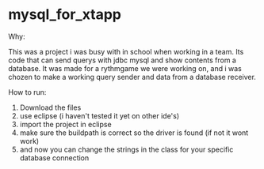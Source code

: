 # mysql_for_xtapp

Why:

This was a project i was busy with in school when working in a team. 
Its code that can send querys with jdbc mysql and show contents from a database.
It was made for a rythmgame we were working on, and i was chozen to make a working query sender and data from a database receiver.

How to run:

1. Download the files
2. use eclipse (i haven't tested it yet on other ide's)
3. import the project in eclipse
4. make sure the buildpath is correct so the driver is found (if not it wont work)
5. and now you can change the strings in the class for your specific database connection
